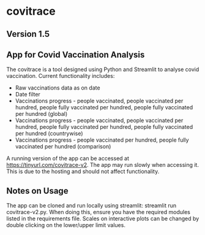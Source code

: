 # covitrace
## Version 1.5
## App for Covid Vaccination Analysis
The covitrace is a tool designed using Python and Streamlit to analyse covid vaccination. Current functionality includes:

* Raw vaccinations data as on date
* Date filter
* Vaccinations progress - people vaccinated, people vaccinated per hundred, people fully vaccinated per hundred, people fully vaccinated per hundred (global)
* Vaccinations progress - people vaccinated, people vaccinated per hundred, people fully vaccinated per hundred, people fully vaccinated per hundred (countrywise)
* Vaccinations progress - people vaccinated per hundred, people fully vaccinated per hundred (comparison)

A running version of the app can be accessed at https://tinyurl.com/covitrace-v2. The app may run slowly when accessing it. This is due to the hosting and should not affect functionality.

## Notes on Usage
The app can be cloned and run locally using streamlit: streamlit run covitrace-v2.py. When doing this, ensure you have the required modules listed in the requirements file.
Scales on interactive plots can be changed by double clicking on the lower/upper limit values.
